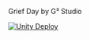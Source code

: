 Grief Day by G³ Studio

[![Unity Deploy](https://github.com/G3-Studio/Grief-Day/actions/workflows/unity.yml/badge.svg)](https://github.com/G3-Studio/Grief-Day/actions/workflows/unity.yml)

